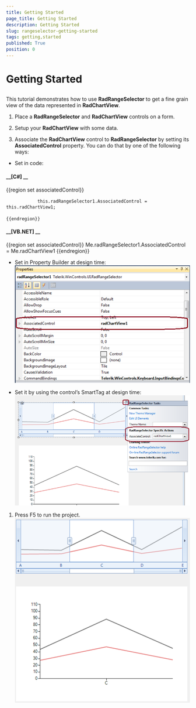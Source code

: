 ```yaml
---
title: Getting Started
page_title: Getting Started
description: Getting Started
slug: rangeselector-getting-started
tags: getting,started
published: True
position: 0
---
```


# Getting Started



## 

This tutorial demonstrates how to use __RadRangeSelector__ to get a fine grain view of the data represented in __RadChartView__.
      

1. Place a __RadRangeSelector__ and __RadChartView__ controls on a form.
          

1. Setup your __RadChartView__ with some data.
          

1. Associate the __RadChartView__ control to __RadRangeSelector__ by setting its __AssociatedControl__ property. You can do that by one of the following ways:
          

* Set in code:
              

#### __[C#] __

{{region set associatedControl}}
	
	            this.radRangeSelector1.AssociatedControl = this.radChartView1;
	
	{{endregion}}



#### __[VB.NET] __

{{region set associatedControl}}
	            Me.radRangeSelector1.AssociatedControl = Me.radChartView1
	{{endregion}}



* Set in Property Builder at design time:
              ![rangeselector-getting-started 001](images/rangeselector-getting-started001.png)

* Set it by using the control’s SmartTag at design time:
              ![rangeselector-getting-started 002](images/rangeselector-getting-started002.png)

1. Press F5 to run the project.
          ![rangeselector-getting-started 003](images/rangeselector-getting-started003.png)
